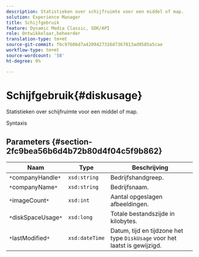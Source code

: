 ```yaml
---
description: Statistieken over schijfruimte voor een middel of map.
solution: Experience Manager
title: Schijfgebruik
feature: Dynamic Media Classic, SDK/API
role: Ontwikkelaar,beheerder
translation-type: tm+mt
source-git-commit: f6c97606d7a4209427316d7367013ad9585a5cae
workflow-type: tm+mt
source-wordcount: '58'
ht-degree: 0%

---
```



# Schijfgebruik{#diskusage}

Statistieken over schijfruimte voor een middel of map.

Syntaxis

## Parameters {#section-2fc9bea56b6d4b72b80d4f04c5f9b862}

| Naam | Type | Beschrijving |
|---|---|---|
| `*`companyHandle`*` | `xsd:string` | Bedrijfshandgreep. |
| `*`companyName`*` | `xsd:string` | Bedrijfsnaam. |
| `*`imageCount`*` | `xsd:int` | Aantal opgeslagen afbeeldingen. |
| `*`diskSpaceUsage`*` | `xsd:long` | Totale bestandszijde in kilobytes. |
| `*`lastModified`*` | `xsd:dateTime` | Datum, tijd en tijdzone het type `DiskUsage` voor het laatst is gewijzigd. |

